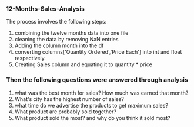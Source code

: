 ### 12-Months-Sales-Analysis
The process involves the following steps:
1. combining the twelve months data into one file
2. cleaning the data by removing NaN entries
3. Adding the column month into the df
4. converting columns['Quantity Ordered','Price Each'] into int and float respectively.
5. Creating Sales column and equating it to quantity * price


### Then the following questions were answered through analysis
1.  what was the best month for sales? How much was earned that month?
2.  What's city has the highest number of sales?
3.  what time do we advertise the products to get maximum sales?
4.  What product are probably sold together?
5.  What product sold the most? and why do you think it sold most?

